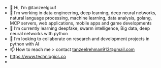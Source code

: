 - 👋 Hi, I’m @tanzeelgcuf
- 👀 I’m working in data engineering, deep learning, deep neural networks, natural language processing, machine learning, data analysis, golang, MCP servers, web applications, mobile apps and game developments  
- 🌱 I’m currently learning deepfake, swarm intelligence, Big data, deep neural networks with python  
- 💞️ I’m looking to collaborate on research and development projects in python with AI 
- 📫 How to reach me > contact tanzeelrehman913@gmail.com
- https://www.technlogics.co
- 

<!---
tanzeelgcuf/tanzeelgcuf is a ✨ special ✨ repository because its `README.md` (this file) appears on your GitHub profile.
You can click the Preview link to take a look at your changes.
--->
